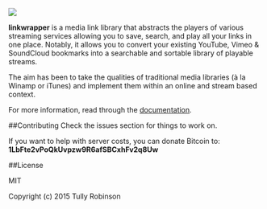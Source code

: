 <a href="https://linkwrapper.com"><img src="https://linkwrapper.com/img/feedLogo.png"></a>

**linkwrapper** is a media link library that abstracts the players of various streaming services allowing you to save, search, and play all your links in one place. Notably, it allows you to convert your existing YouTube, Vimeo & SoundCloud bookmarks into a searchable and sortable library of playable streams.

The aim has been to take the qualities of traditional media libraries (à la Winamp or iTunes) and implement them within an online and stream based context.

For more information, read through the [documentation](https://linkwrapper.com/docs/about).

##Contributing
Check the issues section for things to work on.

If you want to help with server costs, you can donate Bitcoin to: **1LbFte2vPoQkUvpzw9R6afSBCxhFv2q8Uw**

##License

MIT

Copyright (c) 2015 Tully Robinson
